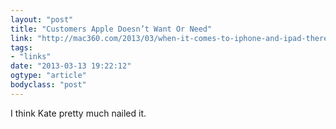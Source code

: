 ```yaml
---
layout: "post"
title: "Customers Apple Doesn’t Want Or Need"
link: "http://mac360.com/2013/03/when-it-comes-to-iphone-and-ipad-there-are-two-customer-groups-apple-doesnt-want-or-nee/"
tags: 
- "links"
date: "2013-03-13 19:22:12"
ogtype: "article"
bodyclass: "post"
---
```


I think Kate pretty much nailed it.